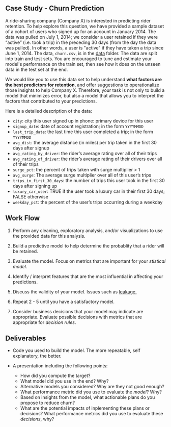 ## Case Study - Churn Prediction

A ride-sharing company (Company X) is interested in predicting rider retention.
To help explore this question, we have provided a sample dataset of a cohort of
users who signed up for an account in January 2014. The data was pulled on July
1, 2014; we consider a user retained if they were “active” (i.e. took a trip)
in the preceding 30 days (from the day the data was pulled). In other words, a
user is "active" if they have taken a trip since June 1, 2014. The data,
`churn.csv`, is in the [data](data) folder.  The data are split into train and
test sets.  You are encouraged to tune and estimate your model's performance on
the train set, then see how it does on the unseen data in the test set at the
end.

We would like you to use this data set to help understand **what factors are
the best predictors for retention**, and offer suggestions to operationalize
those insights to help Company X. Therefore, your task is not only to build a
model that minimizes error, but also a model that allows you to interpret the
factors that contributed to your predictions.

Here is a detailed description of the data:

- `city`: city this user signed up in phone: primary device for this user
- `signup_date`: date of account registration; in the form `YYYYMMDD`
- `last_trip_date`: the last time this user completed a trip; in the form `YYYYMMDD`
- `avg_dist`: the average distance (in miles) per trip taken in the first 30 days after signup
- `avg_rating_by_driver`: the rider’s average rating over all of their trips 
- `avg_rating_of_driver`: the rider’s average rating of their drivers over all of their trips 
- `surge_pct`: the percent of trips taken with surge multiplier > 1 
- `avg_surge`: The average surge multiplier over all of this user’s trips 
- `trips_in_first_30_days`: the number of trips this user took in the first 30 days after signing up 
- `luxury_car_user`: TRUE if the user took a luxury car in their first 30 days; FALSE otherwise 
- `weekday_pct`: the percent of the user’s trips occurring during a weekday


## Work Flow

1. Perform any cleaning, exploratory analysis, and/or visualizations to use the
provided data for this analysis.
   
2. Build a predictive model to help determine the probablity that a rider will
be retained.

3. Evaluate the model.  Focus on metrics that are important for your *stistical
model*.
 
4. Identify / interpret features that are the most influential in affecting
your predictions.

5. Discuss the validity of your model. Issues such as
[leakage.](https://www.kaggle.com/wiki/Leakage)

6. Repeat 2 - 5 until you have a satisfactory model.

7. Consider business decisions that your model may indicate are appropriate.
Evaluate possible decisions with metrics that are appropriate for *decision
rules*.
   
## Deliverables

- Code you used to build the model.  The more repeatable, self explanatory, the
  better.

- A presentation including the following points:
  - How did you compute the target?
  - What model did you use in the end? Why?
  - Alternative models you considered? Why are they not good enough?
  - What performance metric did you use to evaluate the *model*? Why?
  - Based on insights from the model, what actionable plans do you propose to
    reduce churn?
  - What are the potential impacts of inplementing these plans or decisions?
    What performance metrics did you use to evaluate these *decisions*, why?
